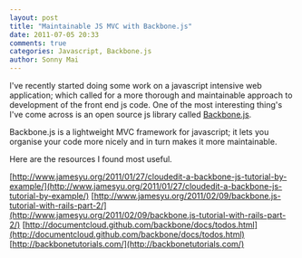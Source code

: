 ```yaml
---
layout: post
title: "Maintainable JS MVC with Backbone.js"
date: 2011-07-05 20:33
comments: true
categories: Javascript, Backbone.js
author: Sonny Mai
---
```


I've recently started doing some work on a javascript intensive web application; which called for a more thorough and
maintainable approach to development of the front end js code. One of the most interesting thing's I've come across
is an open source js library called [Backbone.js](http://documentcloud.github.com/backbone/).

Backbone.js is a lightweight MVC framework for javascript; it lets you organise your code more nicely and in turn makes it more maintainable.

Here are the resources I found most useful.

[http://www.jamesyu.org/2011/01/27/cloudedit-a-backbone-js-tutorial-by-example/](http://www.jamesyu.org/2011/01/27/cloudedit-a-backbone-js-tutorial-by-example/)
[http://www.jamesyu.org/2011/02/09/backbone.js-tutorial-with-rails-part-2/](http://www.jamesyu.org/2011/02/09/backbone.js-tutorial-with-rails-part-2/)
[http://documentcloud.github.com/backbone/docs/todos.html](http://documentcloud.github.com/backbone/docs/todos.html)
[http://backbonetutorials.com/](http://backbonetutorials.com/)
